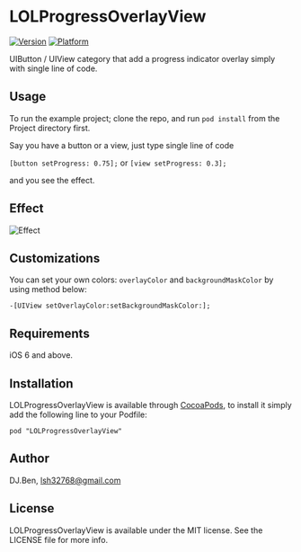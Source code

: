 # LOLProgressOverlayView

[![Version](http://cocoapod-badges.herokuapp.com/v/LOLProgressOverlayView/badge.png)](http://cocoadocs.org/docsets/LOLProgressOverlayView)
[![Platform](http://cocoapod-badges.herokuapp.com/p/LOLProgressOverlayView/badge.png)](http://cocoadocs.org/docsets/LOLProgressOverlayView)

UIButton / UIView category that add a progress indicator overlay simply with single line of code.

## Usage

To run the example project; clone the repo, and run `pod install` from the Project directory first.

Say you have a button or a view, just type single line of code

``[button setProgress: 0.75];``
or
``[view setProgress: 0.3];``

and you see the effect.

## Effect
![Effect](https://raw.github.com/DJBen/LOLProgressOverlayView/master/LOLProgressOverlayViewExample.png)

## Customizations

You can set your own colors: `overlayColor` and `backgroundMaskColor` by using method below:

``-[UIView setOverlayColor:setBackgroundMaskColor:];``

## Requirements

iOS 6 and above.

## Installation

LOLProgressOverlayView is available through [CocoaPods](http://cocoapods.org), to install
it simply add the following line to your Podfile:

    pod "LOLProgressOverlayView"

## Author

DJ.Ben, lsh32768@gmail.com

## License

LOLProgressOverlayView is available under the MIT license. See the LICENSE file for more info.
